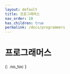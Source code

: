 ```yaml
---
layout: default
title: 프로그래머스
nav_order: 10
has_children: true
permalink: /docs/programmers
---
```


# 프로그래머스

{: .no_toc }

